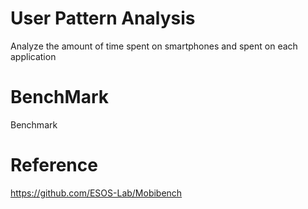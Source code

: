 # User Pattern Analysis

Analyze the amount of time spent on smartphones and spent on each application

# BenchMark

Benchmark

# Reference

https://github.com/ESOS-Lab/Mobibench
